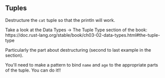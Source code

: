 ## Tuples

Destructure the `cat` tuple so that the println will work.

<div class="hint">
  Take a look at the Data Types -> The Tuple Type section of the book:
  https://doc.rust-lang.org/stable/book/ch03-02-data-types.html#the-tuple-type

  Particularly the part about destructuring (second to last example in the section).

  You'll need to make a pattern to bind `name` and `age` to the appropriate parts of the tuple. You can do it!!
</div>
